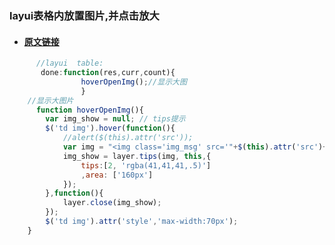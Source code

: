 ### layui表格内放置图片,并点击放大

* #### [**原文链接**](https://blog.csdn.net/huangbaokang/article/details/80697341)

```js
      //layui  table:
       done:function(res,curr,count){
                hoverOpenImg();//显示大图
                }
    //显示大图片
      function hoverOpenImg(){
        var img_show = null; // tips提示
        $('td img').hover(function(){
            //alert($(this).attr('src'));
            var img = "<img class='img_msg' src='"+$(this).attr('src')+"' style='width:130px;' />";
            img_show = layer.tips(img, this,{
                tips:[2, 'rgba(41,41,41,.5)']
                ,area: ['160px']
            });
        },function(){
            layer.close(img_show);
        });
        $('td img').attr('style','max-width:70px');
    }
```





